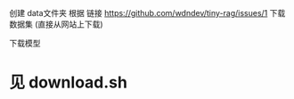 创建 data文件夹
根据 链接 https://github.com/wdndev/tiny-rag/issues/1 
下载数据集 (直接从网站上下载)


下载模型
# 见  download.sh